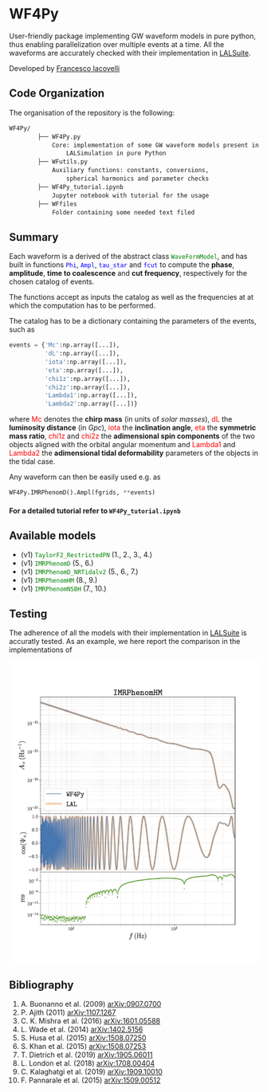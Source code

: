# WF4Py
User-friendly package implementing GW waveform models in pure python, thus enabling parallelization over multiple events at a time. All the waveforms are accurately checked with their implementation in [LALSuite](<https://git.ligo.org/lscsoft/lalsuite>).

Developed by [Francesco Iacovelli](<https://github.com/FrancescoIacovelli>)

## Code Organization
The organisation of the repository is the following:

```bash
WF4Py/
        ├── WF4Py.py
            Core: implementation of some GW waveform models present in
				LALSimulation in pure Python
        ├── WFutils.py
			Auxiliary functions: constants, conversions,
				spherical harmonics and parameter checks
        ├── WF4Py_tutorial.ipynb
			Jupyter notebook with tutorial for the usage
        ├── WFfiles
    		Folder containing some needed text filed

```		

## Summary
Each waveform is a derived of the abstract class <span style="color:green">```WaveFormModel```</span>, and has built in functions <span style="color:blue">```Phi```</span>, <span style="color:blue">```Ampl```</span>, <span style="color:blue">```tau_star```</span> and <span style="color:blue">```fcut```</span> to compute the **phase**, **amplitude**, **time to coalescence** and **cut frequency**, respectively for the chosen catalog of events.

The functions accept as inputs the catalog as well as the frequencies at at which the computation has to be performed.

The catalog has to be a dictionary containing the parameters of the events, such as

```python
events = {'Mc':np.array([...]),
          'dL':np.array([...]),
          'iota':np.array([...]),
          'eta':np.array([...]),
          'chi1z':np.array([...]),
          'chi2z':np.array([...]),
          'Lambda1':np.array([...]),
          'Lambda2':np.array([...])}
```
where <span style="color:red">Mc</span> denotes the **chirp mass** (in units of *solar masses*), <span style="color:red">dL</span> the **luminosity distance** (in *Gpc*), <span style="color:red">iota</span> the **inclination angle**, <span style="color:red">eta</span> the **symmetric mass ratio**, <span style="color:red">chi1z</span> and <span style="color:red">chi2z</span> the **adimensional spin components** of the two objects aligned with the orbital angular momentum and <span style="color:red">Lambda1</span> and <span style="color:red"> Lambda2</span> the **adimensional tidal deformability** parameters of the objects in the tidal case.

Any waveform can then be easily used e.g. as

```python
WF4Py.IMRPhenomD().Ampl(fgrids, **events)
```

#### For a detailed tutorial refer to ```WF4Py_tutorial.ipynb```

## Available models
* (v1) <span style="color:green">```TaylorF2_RestrictedPN```</span> (1., 2., 3., 4.)
* (v1) <span style="color:green">```IMRPhenomD```</span> (5., 6.)
* (v1) <span style="color:green">```IMRPhenomD_NRTidalv2```</span> (5., 6., 7.)
* (v1) <span style="color:green">```IMRPhenomHM```</span> (8., 9.)
* (v1) <span style="color:green">```IMRPhenomNSBH```</span> (7., 10.)

## Testing
The adherence of all the models with their implementation in [LALSuite](<https://git.ligo.org/lscsoft/lalsuite>) is accuratly tested. As an example, we here report the comparison in the implementations of 

![alt text](<https://github.com/CosmoStatGW/WF4Py/blob/master/IMRPhenomHM_Comparison.png>)

## Bibliography  
1. A. Buonanno et al. (2009) [arXiv:0907.0700](<https://arxiv.org/abs/0907.0700>)
2. P. Ajith (2011) [arXiv:1107.1267](<https://arxiv.org/abs/1107.1267>)
3. C. K. Mishra et al. (2016) [arXiv:1601.05588](<https://arxiv.org/abs/1601.05588>)
4. L. Wade et al. (2014) [arXiv:1402.5156](<https://arxiv.org/abs/1402.5156>)
5. S. Husa et al. (2015) [arXiv:1508.07250](<https://arxiv.org/abs/1508.07250>)
6. S. Khan et al. (2015) [arXiv:1508.07253](<https://arxiv.org/abs/1508.07253>)
7. T. Dietrich et al. (2019) [arXiv:1905.06011](<https://arxiv.org/abs/1905.06011>)
8. L. London et al. (2018) [arXiv:1708.00404](<https://arxiv.org/abs/1708.00404>)
9. C. Kalaghatgi et al. (2019) [arXiv:1909.10010](<https://arxiv.org/abs/1909.10010>)
10. F. Pannarale et al. (2015) [arXiv:1509.00512](<https://arxiv.org/abs/1509.00512>)
